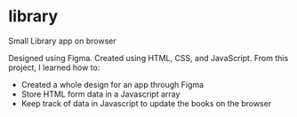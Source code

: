 # library
Small Library app on browser

Designed using Figma. Created using HTML, CSS, and JavaScript. From this project, I learned how to:
- Created a whole design for an app through Figma
- Store HTML form data in a Javascript array
- Keep track of data in Javascript to update the books on the browser